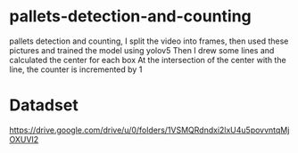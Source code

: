 # pallets-detection-and-counting

pallets detection and counting, I split the video into frames, then used these pictures and trained the model using yolov5 Then I drew some lines and calculated the center for each box At the intersection of the center with the line, the counter is incremented by 1


# Datadset

https://drive.google.com/drive/u/0/folders/1VSMQRdndxi2lxU4u5povvntqMjOXUVI2
